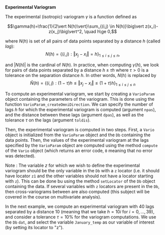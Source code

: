 **Experimental Variogram**

The experimental (isotropic) variogram $\gamma$ is a  function defined as

$$\gamma(h)=\frac{1}{2\vert N(h)\vert}\sum_{(i,j) \in N(h)}\big\vert z(x_i)-z(x_j)\big\vert^2, \quad h\ge 0,$$

where $N(h)$ is set of all pairs of data points separated by a distance $h$ (called *lag*):
$$ N(h) = \bigg\lbrace (i,j) : \Vert x_j-x_i\Vert = h\bigg\rbrace_{1\le i\le j\le n},$$

and $\vert N(h)\vert$ is the cardinal of $N(h)$. In practice, when computing $\gamma(h)$, we look for pairs of data points separated by a distance $h \pm \tau h$ where $\tau > 0$ is a tolerance on the separation distance $h$. In other words, $N(h)$ is replaced by
$$ \widehat N(h) = \bigg\lbrace (i,j) : (1-\tau)h \le \Vert x_j-x_i\Vert \le (1+\tau) h\bigg\rbrace_{1\le i\le j\le n}$$

To compute an experimental variogram, we start by creating a `VarioParam` object containing the parameters of the variogram. This is done using the function `VarioParam_createOmniDirection`. We can specify the number of lags $h$ for which the experimental variogram is computed (argument `npas`), and the distance between these lags (argument `dpas`), as well as the tolerance $\tau$ on the lags (argument `toldis`).

Then, the experimental variogram is computed in two steps. First, a `Vario` object is initialized from the `VarioParam` object  and the `Db` containing the data points. Then, the values of the experimental variogram at the lags specified by  the `VarioParam` object  are computed using the method `compute` of the `Vario` object (which returns an error code, `0` meaning that no error was detected).

Note : The variable $z$ for which we wish to define the experimental variogram should be the only variable in the `Db` with a `z` locator (i.e. it should have locator `z1` and the other variables should not have a locator starting with `z`). This can be done bu using the method `setLocator` of the `Db` object containing the data. If several variables with `z` locators are present in the `Db`, then cross-variograms between are also computed (this subject will be covered in the course on multivariate analysis). 

In the next example, we compute an experimental variogram with $40$ lags separated by a distance $10$ (meaning that we take $h =10i$ for $i=0, ..., 39$), and consider a tolerance $\tau = 10\%$ for the variogram computations. We use the `Db` `dat`, and select the variable `January_temp` as our variable of interest (by setting its locator to "z").
